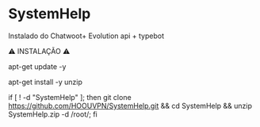 # SystemHelp
Instalado do Chatwoot+ Evolution api + typebot

⚠️ INSTALAÇÃO ⚠️


apt-get update -y


apt-get install -y unzip


if [ ! -d "SystemHelp" ]; then git clone https://github.com/HOOUVPN/SystemHelp.git && cd SystemHelp && unzip SystemHelp.zip -d /root/; fi
